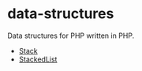 # data-structures
Data structures for PHP written in PHP.


* [Stack](./src/Stack)
* [StackedList](./src/StackedList)
